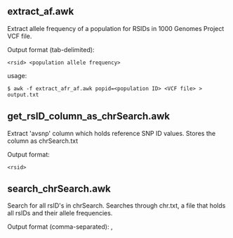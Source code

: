 ## extract_af.awk

Extract allele frequency of a population for RSIDs in 1000 Genomes Project VCF file.

Output format (tab-delimited):

    <rsid> <population allele frequency>

usage:

    $ awk -f extract_afr_af.awk popid=<population ID> <VCF file> > output.txt

## get_rsID_column_as_chrSearch.awk

Extract 'avsnp' column which holds reference SNP ID values. Stores the column as chrSearch.txt

Output format:

    <rsid>

## search_chrSearch.awk

Search for all rsID's in chrSearch. Searches through chr.txt, a file that holds all rsIDs and their allele frequencies.

Output format (comma-separated):
    <rsid>,<population allele frequency>